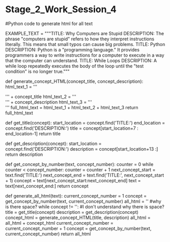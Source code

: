 # Stage_2_Work_Session_4
#Python code to generate html for all text

EXAMPLE_TEXT = """TITLE: Why Computers are Stupid
DESCRIPTION: The phrase "computers are stupid" refers 
to how they interpret instructions literally. This 
means that small typos can cause big problems.
TITLE: Python
DESCRIPTION: Python is a "programming language." It 
provides programmers a way to write instructions for a 
computer to execute in a way that the computer can understand.
TITLE: While Loops
DESCRIPTION: A while loop repeatedly executes the body of
the loop until the "test condition" is no longer true."""

def generate_concept_HTML(concept_title, concept_description):
    html_text_1 = '''
<div class="concept">
    <div class="concept-title">
        ''' + concept_title
    html_text_2 = '''
    </div>
    <div class="concept-description">
        ''' + concept_description
    html_text_3 = '''
    </div>
</div>'''
    full_html_text = html_text_1 + html_text_2 + html_text_3
    return full_html_text

def get_title(concept):
    start_location = concept.find('TITLE:')
    end_location = concept.find('DESCRIPTION:')
    title = concept[start_location+7 : end_location-1] 
    return title

def get_description(concept):
    start_location = concept.find('DESCRIPTION:')
    description = concept[start_location+13 :]
    return description

def get_concept_by_number(text, concept_number):
    counter = 0
    while counter < concept_number:
        counter = counter + 1
        next_concept_start = text.find('TITLE:')
        next_concept_end   = text.find('TITLE:', next_concept_start + 1)
        concept = text[next_concept_start:next_concept_end]
        text = text[next_concept_end:]
    return concept    

def generate_all_html(text):
    current_concept_number = 1
    concept = get_concept_by_number(text, current_concept_number)
    all_html = '' #why is there space?
    while concept != '': #I don't understand why there is space?
        title = get_title(concept)
        description = get_description(concept)
        concept_html = generate_concept_HTML(title, description)
        all_html = all_html + concept_html
        current_concept_number = current_concept_number + 1
        concept = get_concept_by_number(text, current_concept_number)
    return all_html

